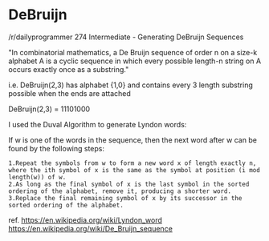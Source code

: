 # DeBruijn
/r/dailyprogrammer 274 Intermediate - Generating DeBruijn Sequences

"In combinatorial mathematics, a De Bruijn sequence of order n on a size-k alphabet A is a cyclic sequence in which every possible length-n string on A occurs exactly once as a substring."

i.e. DeBruijn(2,3) has alphabet {1,0} and contains every 3 length substring possible when the ends are attached

DeBruijn(2,3) = 11101000

I used the Duval Algorithm to generate Lyndon words:

If w is one of the words in the sequence, then the next word after w can be found by the following steps:

    1.Repeat the symbols from w to form a new word x of length exactly n, where the ith symbol of x is the same as the symbol at position (i mod length(w)) of w.
    2.As long as the final symbol of x is the last symbol in the sorted ordering of the alphabet, remove it, producing a shorter word.
    3.Replace the final remaining symbol of x by its successor in the sorted ordering of the alphabet.

ref. 
https://en.wikipedia.org/wiki/Lyndon_word
https://en.wikipedia.org/wiki/De_Bruijn_sequence
